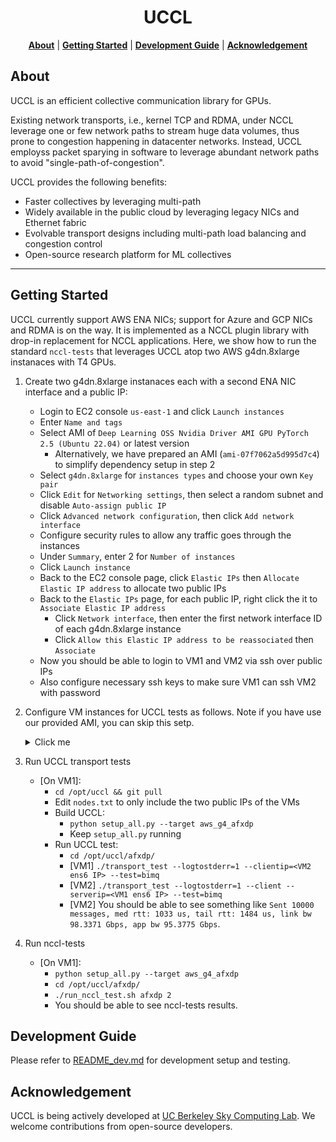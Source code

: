 <div align="center">

# UCCL

<p align="center">
    <a href="#about"><b>About</b></a> | 
    <a href="#getting-started"><b>Getting Started</b></a> | 
    <a href="#development-guide"><b>Development Guide</b></a> | 
    <a href="#acknowledgement"><b>Acknowledgement</b></a>
</p>

</div>

## About 

UCCL is an efficient collective communication library for GPUs. 

Existing network transports, i.e., kernel TCP and RDMA, under NCCL leverage one or few network paths to stream huge data volumes, thus prone to congestion happening in datacenter networks. Instead, UCCL employss packet sparying in software to leverage abundant network paths to avoid "single-path-of-congestion". 

UCCL provides the following benefits: 
* Faster collectives by leveraging multi-path
* Widely available in the public cloud by leveraging legacy NICs and Ethernet fabric
* Evolvable transport designs including multi-path load balancing and congestion control
* Open-source research platform for ML collectives

---
## Getting Started

UCCL currently support AWS ENA NICs; support for Azure and GCP NICs and RDMA is on the way. It is implemented as a NCCL plugin library with drop-in replacement for NCCL applications. Here, we show how to run the standard `nccl-tests` that leverages UCCL atop two AWS g4dn.8xlarge instanaces with T4 GPUs. 

1. Create two g4dn.8xlarge instanaces each with a second ENA NIC interface and a public IP: 
    * Login to EC2 console `us-east-1` and click `Launch instances`
    * Enter `Name and tags`
    * Select AMI of `Deep Learning OSS Nvidia Driver AMI GPU PyTorch 2.5 (Ubuntu 22.04)` or latest version
        * Alternatively, we have prepared an AMI (`ami-07f7062a5d995d7c4`) to simplify dependency setup in step 2
    * Select `g4dn.8xlarge` for `instances types` and choose your own `Key pair`
    * Click `Edit` for `Networking settings`, then select a random subnet and disable `Auto-assign public IP`
    * Click `Advanced network configuration`, then click `Add network interface`
    * Configure security rules to allow any traffic goes through the instances
    * Under `Summary`, enter 2 for `Number of instances`
    * Click `Launch instance`
    * Back to the EC2 console page, click `Elastic IPs` then `Allocate Elastic IP address` to allocate two public IPs
    * Back to the `Elastic IPs` page, for each public IP, right click the it to `Associate Elastic IP address`
        * Click `Network interface`, then enter the first network interface ID of each g4dn.8xlarge instance
        * Click `Allow this Elastic IP address to be reassociated` then `Associate`
    * Now you should be able to login to VM1 and VM2 via ssh over public IPs
    * Also configure necessary ssh keys to make sure VM1 can ssh VM2 with password

2. Configure VM instances for UCCL tests as follows. Note if you have use our provided AMI, you can skip this setp.
    <details><summary>Click me</summary>
    
    * [On two VMs] Build UCCL under the `/opt` folder:
        * `sudo chown ubuntu:ubuntu /opt && cd /opt`
        * `git clone https://github.com/uccl-project/uccl.git && cd uccl`
        * Install dependency: 
            ```
            sudo apt update
            sudo apt install clang llvm libelf-dev libpcap-dev build-essential libc6-dev-i386 linux-tools-$(uname -r) libgoogle-glog-dev libgtest-dev byobu net-tools iperf iperf3 libgtest-dev cmake -y

             # re-login to use conda
            ./setup_extra.sh
            conda activate && conda install paramiko -y

            # ignore "config.h: No such file or directory" in the end
            make
            ```
        * Update AWS ENA driver to support zero-copy AF_XDP
            ```
            # Install last ena driver with reboot persistent
            sudo apt-get install dkms
            git clone https://github.com/amzn/amzn-drivers.git -b ena_linux_2.13.0
            sudo mv amzn-drivers /usr/src/amzn-drivers-2.13.0
            sudo vi /usr/src/amzn-drivers-2.13.0/dkms.conf

            # Paste the following and save the file:
            PACKAGE_NAME="ena"
            PACKAGE_VERSION="2.13.0"
            CLEAN="make -C kernel/linux/ena clean"
            MAKE="make -C kernel/linux/ena/ BUILD_KERNEL=${kernelver}"
            BUILT_MODULE_NAME[0]="ena"
            BUILT_MODULE_LOCATION="kernel/linux/ena"
            DEST_MODULE_LOCATION[0]="/updates"
            DEST_MODULE_NAME[0]="ena"
            REMAKE_INITRD="yes"
            AUTOINSTALL="yes"

            sudo dkms add -m amzn-drivers -v 2.13.0
            sudo dkms build -m amzn-drivers -v 2.13.0
            sudo dkms install -m amzn-drivers -v 2.13.0
            sudo modprobe -r ena; sudo modprobe ena
            ```
    * [On two VMs] Build nccl and nccl-tests under the `/opt/uccl` folder:
        ```
        cd nccl
        make src.build -j
        cp src/include/nccl_common.h build/include/
        cd ..

        cd nccl-tests
        make MPI=1 MPI_HOME=/usr/lib/x86_64-linux-gnu/openmpi CUDA_HOME=/usr/local/cuda NCCL_HOME=/opt/uccl/nccl/build -j
        cd ..
        ```
    </details>

3. Run UCCL transport tests
    * [On VM1]: 
        * `cd /opt/uccl && git pull`
        * Edit `nodes.txt` to only include the two public IPs of the VMs
        * Build UCCL: 
            * `python setup_all.py --target aws_g4_afxdp`
            * Keep `setup_all.py` running
        * Run UCCL test: 
            * `cd /opt/uccl/afxdp/`
            * [VM1] `./transport_test --logtostderr=1 --clientip=<VM2 ens6 IP> --test=bimq`
            * [VM2] `./transport_test --logtostderr=1 --client --serverip=<VM1 ens6 IP> --test=bimq`
            * [VM2] You should be able to see something like `Sent 10000 messages, med rtt: 1033 us, tail rtt: 1484 us, link bw 98.3371 Gbps, app bw 95.3775 Gbps`. 

4. Run nccl-tests
    * [On VM1]:
        * `python setup_all.py --target aws_g4_afxdp`
        * `cd /opt/uccl/afxdp/`
        * `./run_nccl_test.sh afxdp 2`
        * You should be able to see nccl-tests results. 

## Development Guide

Please refer to [README_dev.md](./README_dev.md) for development setup and testing.

## Acknowledgement

UCCL is being actively developed at [UC Berkeley Sky Computing Lab](https://sky.cs.berkeley.edu/). We welcome contributions from open-source developers. 
